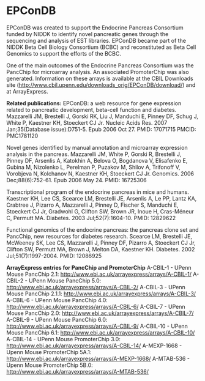 # EPConDB
EPConDB was created to support the Endocrine Pancreas Consortium funded by NIDDK to identify novel pancreatic genes through the sequencing and analysis of EST libraries. EPConDB became part of the NIDDK Beta Cell Biology Consortium (BCBC) and reconstituted as Beta Cell Genomics to support the efforts of the BCBC.

One of the main outcomes of the Endocrine Pancreas Consortium was the PancChip for microarray analysis. An associated PromoterChip was also generated. Information on these arrays is available at the CBIL Downloads site (http://www.cbil.upenn.edu/downloads_orig/EPConDB/download/) and at ArrayExpress.

<strong>Related publications:</strong>
EPConDB: a web resource for gene expression related to pancreatic development, beta-cell function and diabetes.
Mazzarelli JM, Brestelli J, Gorski RK, Liu J, Manduchi E, Pinney DF, Schug J, White P, Kaestner KH, Stoeckert CJ Jr.
Nucleic Acids Res. 2007 Jan;35(Database issue):D751-5. Epub 2006 Oct 27.
PMID: 17071715 PMCID: PMC1781120 

Novel genes identified by manual annotation and microarray expression analysis in the pancreas.
Mazzarelli JM, White P, Gorski R, Brestelli J, Pinney DF, Arsenlis A, Katokhin A, Belova O, Bogdanova V, Elisafenko E, Gubina M, Nizolenko L, Perelman P, Puzakov M, Shilov A, Trifonoff V, Vorobjeva N, Kolchanov N, Kaestner KH, Stoeckert CJ Jr.
Genomics. 2006 Dec;88(6):752-61. Epub 2006 May 24.
PMID: 16725306 

Transcriptional program of the endocrine pancreas in mice and humans.
Kaestner KH, Lee CS, Scearce LM, Brestelli JE, Arsenlis A, Le PP, Lantz KA, Crabtree J, Pizarro A, Mazzarelli J, Pinney D, Fischer S, Manduchi E, Stoeckert CJ Jr, Gradwohl G, Clifton SW, Brown JR, Inoue H, Cras-Méneur C, Permutt MA.
Diabetes. 2003 Jul;52(7):1604-10.
PMID: 12829622 

Functional genomics of the endocrine pancreas: the pancreas clone set and PancChip, new resources for diabetes research.
Scearce LM, Brestelli JE, McWeeney SK, Lee CS, Mazzarelli J, Pinney DF, Pizarro A, Stoeckert CJ Jr, Clifton SW, Permutt MA, Brown J, Melton DA, Kaestner KH.
Diabetes. 2002 Jul;51(7):1997-2004.
PMID: 12086925

<strong>ArrayExpress entries for PancChip and PromoterChip</strong>
A-CBIL-1 - UPenn Mouse PancChip 2.1: http://www.ebi.ac.uk/arrayexpress/arrays/A-CBIL-1/
A-CBIL-2 - UPenn Mouse PancChip 5.0: http://www.ebi.ac.uk/arrayexpress/arrays/A-CBIL-2/
A-CBIL-3 - UPenn Mouse PancChip 2.1.1: http://www.ebi.ac.uk/arrayexpress/arrays/A-CBIL-3/
A-CBIL-6 - UPenn Mouse PancChip 4.0: http://www.ebi.ac.uk/arrayexpress/arrays/A-CBIL-6/
A-CBIL-7 - UPenn Mouse PancChip 2.0: http://www.ebi.ac.uk/arrayexpress/arrays/A-CBIL-7/
A-CBIL-9 - UPenn Mouse PancChip 6.0: http://www.ebi.ac.uk/arrayexpress/arrays/A-CBIL-9/
A-CBIL-10 - UPenn Mouse PancChip 6.1: http://www.ebi.ac.uk/arrayexpress/arrays/A-CBIL-10/
A-CBIL-14 - UPenn Mouse PromoterChip 3.0: http://www.ebi.ac.uk/arrayexpress/arrays/A-CBIL-14/
A-MEXP-1668 - Upenn Mouse PromoterChip 5A.1: http://www.ebi.ac.uk/arrayexpress/arrays/A-MEXP-1668/
A-MTAB-536 - Upenn Mouse PromoterChip 5B.0: http://www.ebi.ac.uk/arrayexpress/arrays/A-MTAB-536/
